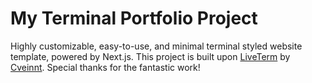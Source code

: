 # My Terminal Portfolio Project

Highly customizable, easy-to-use, and minimal terminal styled website template, powered by Next.js.
This project is built upon [LiveTerm](https://github.com/Cveinnt/LiveTerm) by [Cveinnt](https://github.com/Cveinnt). Special thanks for the fantastic work!
